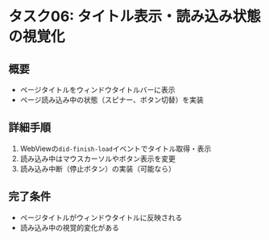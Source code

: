 # タスク06: タイトル表示・読み込み状態の視覚化

## 概要
- ページタイトルをウィンドウタイトルバーに表示
- ページ読み込み中の状態（スピナー、ボタン切替）を実装

## 詳細手順
1. WebViewの`did-finish-load`イベントでタイトル取得・表示
2. 読み込み中はマウスカーソルやボタン表示を変更
3. 読み込み中断（停止ボタン）の実装（可能なら）

## 完了条件
- ページタイトルがウィンドウタイトルに反映される
- 読み込み中の視覚的変化がある

